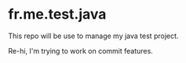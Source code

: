 # fr.me.test.java
This repo will be use to manage my java test project.

Re-hi, I'm trying to work on commit features.
